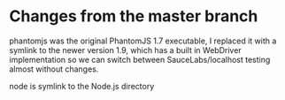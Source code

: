 Changes from the master branch
==============================

phantomjs was the original PhantomJS 1.7 executable,
I replaced it with a symlink to the newer version 1.9,
which has a built in WebDriver implementation so we can
switch between SauceLabs/localhost testing almost without changes.

node is symlink to the Node.js directory